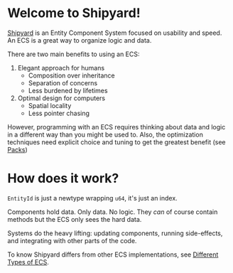 # Welcome to Shipyard!

[Shipyard](https://github.com/leudz/shipyard) is an Entity Component System focused on usability and speed. An ECS is a great way to organize logic and data.

There are two main benefits to using an ECS:

1. Elegant approach for humans
    - Composition over inheritance
    - Separation of concerns
    - Less burdened by lifetimes
2. Optimal design for computers
    - Spatial locality
    - Less pointer chasing

However, programming with an ECS requires thinking about data and logic in a different way than you might be used to. Also, the optimization techniques need explicit choice and tuning to get the greatest benefit (see [Packs](./going-further/packs.md))

# How does it work?

`EntityId` is just a newtype wrapping `u64`, it's just an index.

Components hold data. Only data. No logic. They _can_ of course contain methods but the ECS only sees the hard data.

Systems do the heavy lifting: updating components, running side-effects, and integrating with other parts of the code.

To know Shipyard differs from other ECS implementations, see [Different Types of ECS](./pilgrimage/different-types-of-ecs.md).
